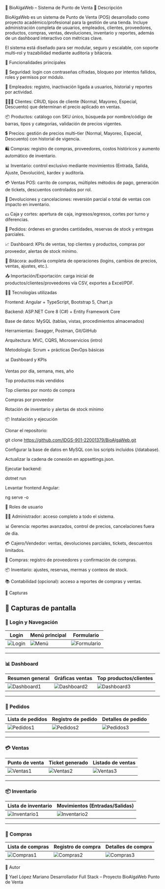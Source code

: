 🛒 BioAlgaWeb – Sistema de Punto de Venta
📌 Descripción

BioAlgaWeb es un sistema de Punto de Venta (POS) desarrollado como proyecto académico/profesional para la gestión de una tienda.
Incluye administración completa de usuarios, empleados, clientes, proveedores, productos, compras, ventas, devoluciones, inventario y reportes, además de un dashboard interactivo con métricas clave.

El sistema está diseñado para ser modular, seguro y escalable, con soporte multi–rol y trazabilidad mediante auditoría y bitácora.

🚀 Funcionalidades principales

🔐 Seguridad: login con contraseñas cifradas, bloqueo por intentos fallidos, roles y permisos por módulo.

👥 Empleados: registro, inactivación ligada a usuarios, historial y reportes por actividad.

🧑‍🤝‍🧑 Clientes: CRUD, tipos de cliente (Normal, Mayoreo, Especial, Descuento) que determinan el precio aplicado en ventas.

📦 Productos: catálogo con SKU único, búsqueda por nombre/código de barras, tipos y categorías, validación de precios vigentes.

💲 Precios: gestión de precios multi–tier (Normal, Mayoreo, Especial, Descuento) con historial de vigencia.

🛍️ Compras: registro de compras, proveedores, costos históricos y aumento automático de inventario.

📊 Inventario: control exclusivo mediante movimientos (Entrada, Salida, Ajuste, Devolución), kardex y auditoría.

💳 Ventas POS: carrito de compras, múltiples métodos de pago, generación de tickets, descuentos controlados por rol.

🔄 Devoluciones y cancelaciones: reversión parcial o total de ventas con impacto en inventario.

💵 Caja y cortes: apertura de caja, ingresos/egresos, cortes por turno y diferencias.

📑 Pedidos: órdenes en grandes cantidades, reservas de stock y entregas parciales.

📈 Dashboard: KPIs de ventas, top clientes y productos, compras por proveedor, alertas de stock mínimo.

📝 Bitácora: auditoría completa de operaciones (logins, cambios de precios, ventas, ajustes, etc.).

📤 Importación/Exportación: carga inicial de productos/clientes/proveedores vía CSV, exportes a Excel/PDF.

🧑‍💻 Tecnologías utilizadas

Frontend: Angular + TypeScript, Bootstrap 5, Chart.js

Backend: ASP.NET Core 8 (C#) + Entity Framework Core

Base de datos: MySQL (tablas, vistas, procedimientos almacenados)

Herramientas: Swagger, Postman, Git/GitHub

Arquitectura: MVC, CQRS, Microservicios (intro)

Metodología: Scrum + prácticas DevOps básicas

📊 Dashboard y KPIs

Ventas por día, semana, mes, año

Top productos más vendidos

Top clientes por monto de compra

Compras por proveedor

Rotación de inventario y alertas de stock mínimo

📦 Instalación y ejecución

Clonar el repositorio:

git clone https://github.com/IDGS-901-22001379/BioAlgaWeb.git


Configurar la base de datos en MySQL con los scripts incluidos (/database).

Actualizar la cadena de conexión en appsettings.json.

Ejecutar backend:

dotnet run


Levantar frontend Angular:

ng serve -o

👥 Roles de usuario

👨‍💼 Administrador: acceso completo a todo el sistema.

📊 Gerencia: reportes avanzados, control de precios, cancelaciones fuera de día.

💳 Cajero/Vendedor: ventas, devoluciones parciales, tickets, descuentos limitados.

🛒 Compras: registro de proveedores y confirmación de compras.

📦 Inventario: ajustes, reservas, mermas y conteos de stock.

📚 Contabilidad (opcional): acceso a reportes de compras y ventas.

📸 Capturas

## 📸 Capturas de pantalla  

### 🔐 Login y Navegación  
| Login | Menú principal | Formulario |
|---|---|---|
| ![Login](web/Frontend/login.png) | ![Menú](web/Frontend/menu.png) | ![Formulario](web/Frontend/formulario.png) |

---

### 📊 Dashboard  
| Resumen general | Gráficas ventas | Top productos/clientes |
|---|---|---|
| ![Dashboard1](web/Frontend/dashboard1.png) | ![Dashboard2](web/Frontend/dashboard2.png) | ![Dashboard3](web/Frontend/dashboard3.png) |

---

### 📑 Pedidos  
| Lista de pedidos | Registro de pedido | Detalles de pedido |
|---|---|---|
| ![Pedidos1](web/Frontend/pedidos1.png) | ![Pedidos2](web/Frontend/pedidos2.png) | ![Pedidos3](web/Frontend/pedidos3.png) |

---

### 💳 Ventas  
| Punto de venta | Ticket generado | Listado de ventas |
|---|---|---|
| ![Ventas1](web/Frontend/ventas1.png) | ![Ventas2](web/Frontend/ventas2.png) | ![Ventas3](web/Frontend/ventas3.png) |

---

### 📦 Inventario  
| Lista de inventario | Movimientos (Entradas/Salidas) |
|---|---|
| ![Inventario1](web/Frontend/inventario1.png) | ![Inventario2](web/Frontend/inventario2.png) |

---

### 🛒 Compras  
| Lista de compras | Registro de compra | Detalles de compra |
|---|---|---|
| ![Compras1](web/Frontend/compras1.png) | ![Compras2](web/Frontend/compras2.png) | ![Compras3](web/Frontend/compras3.png) |


📌 Autor

👤 Yael López Mariano
Desarrollador Full Stack – Proyecto BioAlgaWeb Punto de Venta
